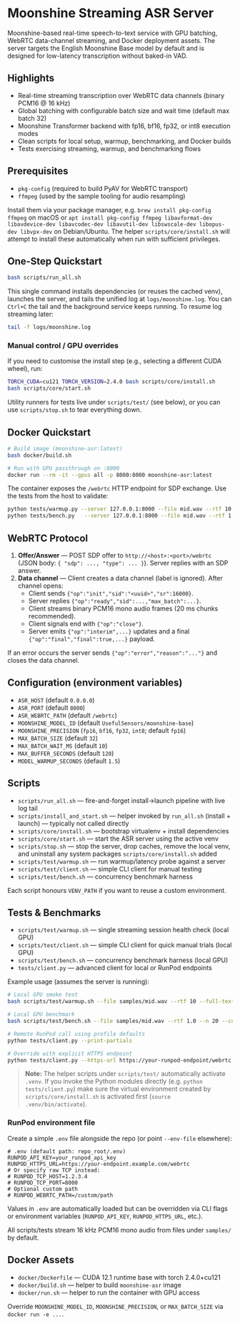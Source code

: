 # Moonshine Streaming ASR Server

Moonshine-based real-time speech-to-text service with GPU batching, WebRTC data-channel streaming, and Docker deployment assets. The server targets the English Moonshine Base model by default and is designed for low-latency transcription without baked-in VAD.

## Highlights
- Real-time streaming transcription over WebRTC data channels (binary PCM16 @ 16 kHz)
- Global batching with configurable batch size and wait time (default max batch 32)
- Moonshine Transformer backend with fp16, bf16, fp32, or int8 execution modes
- Clean scripts for local setup, warmup, benchmarking, and Docker builds
- Tests exercising streaming, warmup, and benchmarking flows

## Prerequisites
- `pkg-config` (required to build PyAV for WebRTC transport)
- `ffmpeg` (used by the sample tooling for audio resampling)

Install them via your package manager, e.g. `brew install pkg-config ffmpeg` on macOS or `apt install pkg-config ffmpeg libavformat-dev libavdevice-dev libavcodec-dev libavutil-dev libswscale-dev libopus-dev libvpx-dev` on Debian/Ubuntu. The helper `scripts/core/install.sh` will attempt to install these automatically when run with sufficient privileges.

## One-Step Quickstart
```bash
bash scripts/run_all.sh
```

This single command installs dependencies (or reuses the cached venv), launches the server, and tails the unified log at `logs/moonshine.log`. You can `Ctrl+C` the tail and the background service keeps running. To resume log streaming later:
```bash
tail -f logs/moonshine.log
```

### Manual control / GPU overrides
If you need to customise the install step (e.g., selecting a different CUDA wheel), run:
```bash
TORCH_CUDA=cu121 TORCH_VERSION=2.4.0 bash scripts/core/install.sh
bash scripts/core/start.sh
```

Utility runners for tests live under `scripts/test/` (see below), or you can use `scripts/stop.sh` to tear everything down.

## Docker Quickstart
```bash
# Build image (moonshine-asr:latest)
bash docker/build.sh

# Run with GPU passthrough on :8000
docker run --rm -it --gpus all -p 8000:8000 moonshine-asr:latest
```

The container exposes the `/webrtc` HTTP endpoint for SDP exchange. Use the tests from the host to validate:
```bash
python tests/warmup.py --server 127.0.0.1:8000 --file mid.wav --rtf 10 --full-text
python tests/bench.py   --server 127.0.0.1:8000 --file mid.wav --rtf 1.0 --n 20 --concurrency 5
```

## WebRTC Protocol
1. **Offer/Answer** — POST SDP offer to `http://<host>:<port>/webrtc` (JSON body: `{ "sdp": ..., "type": ... }`). Server replies with an SDP answer.
2. **Data channel** — Client creates a data channel (label is ignored). After channel opens:
   - Client sends `{"op":"init","sid":"<uuid>","sr":16000}`.
   - Server replies `{"op":"ready","sid":...,"max_batch":...}`.
   - Client streams binary PCM16 mono audio frames (20 ms chunks recommended).
   - Client signals end with `{"op":"close"}`.
   - Server emits `{"op":"interim",...}` updates and a final `{"op":"final","final":true,...}` payload.

If an error occurs the server sends `{"op":"error","reason":"..."}` and closes the data channel.

## Configuration (environment variables)
- `ASR_HOST` (default `0.0.0.0`)
- `ASR_PORT` (default `8000`)
- `ASR_WEBRTC_PATH` (default `/webrtc`)
- `MOONSHINE_MODEL_ID` (default `UsefulSensors/moonshine-base`)
- `MOONSHINE_PRECISION` (`fp16`, `bf16`, `fp32`, `int8`; default `fp16`)
- `MAX_BATCH_SIZE` (default `32`)
- `MAX_BATCH_WAIT_MS` (default `10`)
- `MAX_BUFFER_SECONDS` (default `120`)
- `MODEL_WARMUP_SECONDS` (default `1.5`)

## Scripts
- `scripts/run_all.sh` — fire-and-forget install→launch pipeline with live log tail
- `scripts/install_and_start.sh` — helper invoked by `run_all.sh` (install + launch) — typically not called directly
- `scripts/core/install.sh` — bootstrap virtualenv + install dependencies
- `scripts/core/start.sh` — start the ASR server using the active venv
- `scripts/stop.sh` — stop the server, drop caches, remove the local venv, and uninstall any system packages `scripts/core/install.sh` added
- `scripts/test/warmup.sh` — run warmup/latency probe against a server
- `scripts/test/client.sh` — simple CLI client for manual testing
- `scripts/test/bench.sh` — concurrency benchmark harness

Each script honours `VENV_PATH` if you want to reuse a custom environment.

## Tests & Benchmarks
- `scripts/test/warmup.sh` — single streaming session health check (local GPU)
- `scripts/test/client.sh` — simple CLI client for quick manual trials (local GPU)
- `scripts/test/bench.sh` — concurrency benchmark harness (local GPU)
- `tests/client.py` — advanced client for local or RunPod endpoints

Example usage (assumes the server is running):
```bash
# Local GPU smoke test
bash scripts/test/warmup.sh --file samples/mid.wav --rtf 10 --full-text

# Local GPU benchmark
bash scripts/test/bench.sh --file samples/mid.wav --rtf 1.0 --n 20 --concurrency 4

# Remote RunPod call using profile defaults
python tests/client.py --print-partials

# Override with explicit HTTPS endpoint
python tests/client.py --https-url https://your-runpod-endpoint/webrtc --api-key "$RUNPOD_API_KEY" --file samples/mid.wav
```
> **Note:** The helper scripts under `scripts/test/` automatically activate `.venv`. If you invoke the Python modules directly (e.g. `python tests/client.py`) make sure the virtual environment created by `scripts/core/install.sh` is activated first (`source .venv/bin/activate`).

### RunPod environment file
Create a simple `.env` file alongside the repo (or point `--env-file` elsewhere):
```
# .env (default path: repo_root/.env)
RUNPOD_API_KEY=your_runpod_api_key
RUNPOD_HTTPS_URL=https://your-endpoint.example.com/webrtc
# Or specify raw TCP instead:
# RUNPOD_TCP_HOST=1.2.3.4
# RUNPOD_TCP_PORT=8000
# Optional custom path
# RUNPOD_WEBRTC_PATH=/custom/path
```
Values in `.env` are automatically loaded but can be overridden via CLI flags or environment variables (`RUNPOD_API_KEY`, `RUNPOD_HTTPS_URL`, etc.).

All scripts/tests stream 16 kHz PCM16 mono audio from files under `samples/` by default.

## Docker Assets
- `docker/Dockerfile` — CUDA 12.1 runtime base with torch 2.4.0+cu121
- `docker/build.sh` — helper to build `moonshine-asr` image
- `docker/run.sh` — helper to run the container with GPU access

Override `MOONSHINE_MODEL_ID`, `MOONSHINE_PRECISION`, or `MAX_BATCH_SIZE` via `docker run -e ...`.
